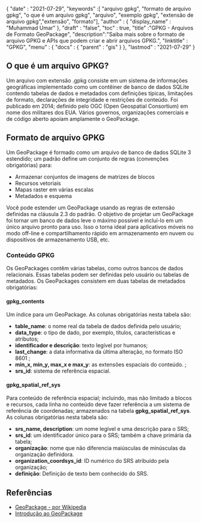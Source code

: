 {
  "date" : "2021-07-29",
  "keywords" :[ "arquivo gpkg", "formato de arquivo gpkg", "o que é um arquivo gpkg", "arquivo", "exemplo gpkg", "extensão de arquivo gpkg","extensão", "formato"],
  "author" : {
    "display_name" : "Muhammad Umar"
},
  "draft" : "false",
  "toc" : true,
  "title" :"GPKG - Arquivos de Formato GeoPackage",
  "description":"Saiba mais sobre o formato de arquivo GPKG e APIs que podem criar e abrir arquivos GPKG.",
  "linktitle" : "GPKG",
  "menu" : {
    "docs" : {
      "parent" : "gis"
}
},
  "lastmod" : "2021-07-29"
}

## O que é um arquivo GPKG?
Um arquivo com extensão .gpkg consiste em um sistema de informações geográficas implementado como um contêiner de banco de dados SQLite contendo tabelas de dados e metadados com definições típicas, limitações de formato, declarações de integridade e restrições de conteúdo. Foi publicado em 2014; definido pelo OGC (Open Geospatial Consortium) em nome dos militares dos EUA. Vários governos, organizações comerciais e de código aberto apoiam amplamente o GeoPackage.

## Formato de arquivo GPKG
Um GeoPackage é formado como um arquivo de banco de dados SQLite 3 estendido; um padrão define um conjunto de regras (convenções obrigatórias) para:
- Armazenar conjuntos de imagens de matrizes de blocos
- Recursos vetoriais
- Mapas raster em várias escalas
- Metadados e esquema

Você pode estender um GeoPackage usando as regras de extensão definidas na cláusula 2.3 do padrão. O objetivo de projetar um GeoPackage foi tornar um banco de dados leve o máximo possível e incluí-lo em um único arquivo pronto para uso. Isso o torna ideal para aplicativos móveis no modo off-line e compartilhamento rápido em armazenamento em nuvem ou dispositivos de armazenamento USB, etc.

### Conteúdo GPKG
Os GeoPackages contêm várias tabelas, como outros bancos de dados relacionais. Essas tabelas podem ser definidas pelo usuário ou tabelas de metadados. Os GeoPackages consistem em duas tabelas de metadados obrigatórias:

#### gpkg_contents
Um índice para um GeoPackage. As colunas obrigatórias nesta tabela são:

- **table_name**: o nome real da tabela de dados definida pelo usuário;
- **data_type**: o tipo de dado, por exemplo, títulos, características e atributos;
- **identificador e descrição**: texto legível por humanos;
- **last_change**: a data informativa da última alteração, no formato ISO 8601 ;
- **min_x, min_y, max_x e max_y**: as extensões espaciais do conteúdo. ;
- **srs_id**: sistema de referência espacial.

#### gpkg_spatial_ref_sys
Para conteúdo de referência espacial; incluindo, mas não limitado a blocos e recursos, cada linha no conteúdo deve fazer referência a um sistema de referência de coordenadas; armazenados na tabela **gpkg_spatial_ref_sys**. As colunas obrigatórias nesta tabela são:

- **srs_name, description**: um nome legível e uma descrição para o SRS;
- **srs_id**: um identificador único para o SRS; também a chave primária da tabela;
- **organização**: nome que não diferencia maiúsculas de minúsculas da organização definidora.
- **organization_coordsys_id**: ID numérico do SRS atribuído pela organização;
- **definição**: Definição de texto bem conhecido do SRS.


## Referências

* [GeoPackage - por Wikipedia](https://en.wikipedia.org/wiki/GeoPackage)
* [Introdução ao GeoPackage](http://www.geopackage.org/guidance/getting-started.html)

